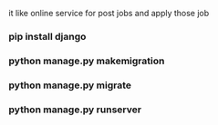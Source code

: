 
it like online service for post jobs and apply those job 
### pip install django
### python manage.py makemigration 
### python manage.py migrate
### python manage.py runserver
